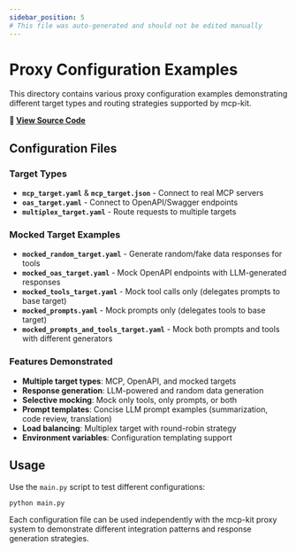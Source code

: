 ```yaml
---
sidebar_position: 5
# This file was auto-generated and should not be edited manually
---
```


# Proxy Configuration Examples

This directory contains various proxy configuration examples demonstrating different target types and routing strategies supported by mcp-kit.

**📂 [View Source Code](https://github.com/agentiqs/mcp-kit-python/tree/3a39825f9219c0c1a55151faf4e8cca18f7bd3c1/examples/proxy_configs)**

## Configuration Files

### Target Types

- **`mcp_target.yaml`** & **`mcp_target.json`** - Connect to real MCP servers
- **`oas_target.yaml`** - Connect to OpenAPI/Swagger endpoints
- **`multiplex_target.yaml`** - Route requests to multiple targets

### Mocked Target Examples

- **`mocked_random_target.yaml`** - Generate random/fake data responses for tools
- **`mocked_oas_target.yaml`** - Mock OpenAPI endpoints with LLM-generated responses
- **`mocked_tools_target.yaml`** - Mock tool calls only (delegates prompts to base target)
- **`mocked_prompts.yaml`** - Mock prompts only (delegates tools to base target)
- **`mocked_prompts_and_tools_target.yaml`** - Mock both prompts and tools with different generators

### Features Demonstrated

- **Multiple target types**: MCP, OpenAPI, and mocked targets
- **Response generation**: LLM-powered and random data generation
- **Selective mocking**: Mock only tools, only prompts, or both
- **Prompt templates**: Concise LLM prompt examples (summarization, code review, translation)
- **Load balancing**: Multiplex target with round-robin strategy
- **Environment variables**: Configuration templating support

## Usage

Use the `main.py` script to test different configurations:

```bash
python main.py
```

Each configuration file can be used independently with the mcp-kit proxy system to demonstrate different integration patterns and response generation strategies.
